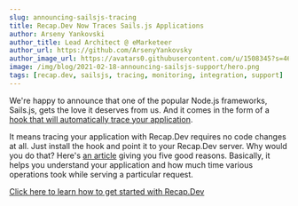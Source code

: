 ```yaml
---
slug: announcing-sailsjs-tracing
title: Recap.Dev Now Traces Sails.js Applications
author: Arseny Yankovski
author_title: Lead Architect @ eMarketeer
author_url: https://github.com/ArsenyYankovsky
author_image_url: https://avatars0.githubusercontent.com/u/1508345?s=460&u=3f36532a8ad64bd1d110c00a4eb438600d60cb92&v=4
image: /img/blog/2021-02-18-announcing-sailsjs-support/hero.png
tags: [recap.dev, sailsjs, tracing, monitoring, integration, support]
---
```


We're happy to announce that one of the popular Node.js frameworks, Sails.js, gets the love it deserves from us. 
And it comes in the form of a [hook that will automatically trace your application](https://www.npmjs.com/package/sails-hook-recap-dev).

It means tracing your application with Recap.Dev requires no code changes at all. Just install the hook and point it to your Recap.Dev server.
Why would you do that? Here's [an article](/blog/5-reasons-to-use-recap.dev) giving you five good reasons. 
Basically, it helps you understand your application and how much time various operations took while serving a particular request.

[Click here to learn how to get started with Recap.Dev](/docs)
